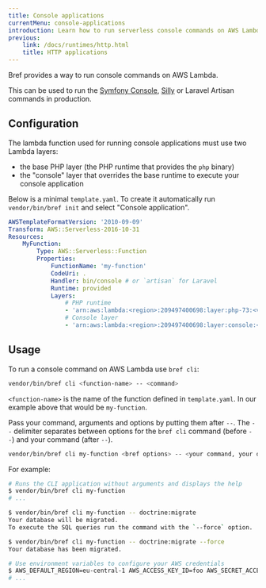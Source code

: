 ```yaml
---
title: Console applications
currentMenu: console-applications
introduction: Learn how to run serverless console commands on AWS Lambda with Symfony Console or Laravel Artisan.
previous:
    link: /docs/runtimes/http.html
    title: HTTP applications
---
```


Bref provides a way to run console commands on AWS Lambda.

This can be used to run the [Symfony Console](https://symfony.com/doc/master/components/console.html), [Silly](https://github.com/mnapoli/silly) or Laravel Artisan commands in production.

## Configuration

The lambda function used for running console applications must use two Lambda layers:

- the base PHP layer (the PHP runtime that provides the `php` binary)
- the "console" layer that overrides the base runtime to execute your console application

Below is a minimal `template.yaml`. To create it automatically run `vendor/bin/bref init` and select "Console application".

```yaml
AWSTemplateFormatVersion: '2010-09-09'
Transform: AWS::Serverless-2016-10-31
Resources:
    MyFunction:
        Type: AWS::Serverless::Function
        Properties:
            FunctionName: 'my-function'
            CodeUri: .
            Handler: bin/console # or `artisan` for Laravel
            Runtime: provided
            Layers:
                # PHP runtime
                - 'arn:aws:lambda:<region>:209497400698:layer:php-73:<version>'
                # Console layer
                - 'arn:aws:lambda:<region>:209497400698:layer:console:<version>'
```

## Usage

To run a console command on AWS Lambda use `bref cli`:

```bash
vendor/bin/bref cli <function-name> -- <command>
```

`<function-name>` is the name of the function defined in `template.yaml`. In our example above that would be `my-function`.

Pass your command, arguments and options by putting them after `--`. The `--` delimiter separates between options for the `bref cli` command (before `--`) and your command (after `--`).

```bash
vendor/bin/bref cli my-function <bref options> -- <your command, your options>
```

For example:

```bash
# Runs the CLI application without arguments and displays the help
$ vendor/bin/bref cli my-function
# ...

$ vendor/bin/bref cli my-function -- doctrine:migrate
Your database will be migrated.
To execute the SQL queries run the command with the `--force` option.

$ vendor/bin/bref cli my-function -- doctrine:migrate --force
Your database has been migrated.

# Use environment variables to configure your AWS credentials
$ AWS_DEFAULT_REGION=eu-central-1 AWS_ACCESS_KEY_ID=foo AWS_SECRET_ACCESS_KEY=bar vendor/bin/bref cli my-function
# ...
```
